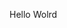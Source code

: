 Hello Wolrd





































































































































































































































































































































































































































































































































































































































































































































































































































































































































































































































































































































































































































































































